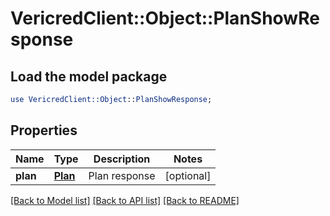 # VericredClient::Object::PlanShowResponse

## Load the model package
```perl
use VericredClient::Object::PlanShowResponse;
```

## Properties
Name | Type | Description | Notes
------------ | ------------- | ------------- | -------------
**plan** | [**Plan**](Plan.md) | Plan response | [optional] 

[[Back to Model list]](../README.md#documentation-for-models) [[Back to API list]](../README.md#documentation-for-api-endpoints) [[Back to README]](../README.md)


